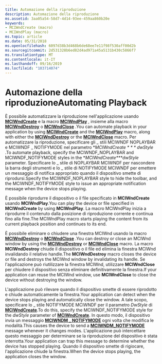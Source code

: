 ```yaml
---
title: Automazione della riproduzione
description: Automazione della riproduzione
ms.assetid: 3aa05a54-58d7-4d14-93ee-459aa860b20e
keywords:
- MCIWndCreate (macro)
- MCIWndPlay (macro)
ms.topic: article
ms.date: 05/31/2018
ms.openlocfilehash: 6097d38b3d468b6de68ee7e11f98f530aff00d2b
ms.sourcegitcommit: 2d531328b6ed82d4ad971a45a5131b430c5866f7
ms.translationtype: MT
ms.contentlocale: it-IT
ms.lasthandoff: 09/16/2019
ms.locfileid: "103714074"
---
```

# <a name="automating-playback"></a><span data-ttu-id="fc99e-105">Automazione della riproduzione</span><span class="sxs-lookup"><span data-stu-id="fc99e-105">Automating Playback</span></span>

<span data-ttu-id="fc99e-106">È possibile automatizzare la riproduzione nell'applicazione usando [**MCIWndCreate**](/windows/desktop/api/Vfw/nf-vfw-mciwndcreatea) e la macro [**MCIWndPlay**](/windows/desktop/api/Vfw/nf-vfw-mciwndplay) , insieme alla macro [**MCIWndDestroy**](/windows/desktop/api/Vfw/nf-vfw-mciwnddestroy) o [**MCIWndClose**](/windows/desktop/api/Vfw/nf-vfw-mciwndclose) .</span><span class="sxs-lookup"><span data-stu-id="fc99e-106">You can automate playback in your application by using [**MCIWndCreate**](/windows/desktop/api/Vfw/nf-vfw-mciwndcreatea) and the [**MCIWndPlay**](/windows/desktop/api/Vfw/nf-vfw-mciwndplay) macro, along with either the [**MCIWndDestroy**](/windows/desktop/api/Vfw/nf-vfw-mciwnddestroy) or the [**MCIWndClose**](/windows/desktop/api/Vfw/nf-vfw-mciwndclose) macro.</span></span> <span data-ttu-id="fc99e-107">Per automatizzare la riproduzione, specificare gli \_ stili MCIWNDF NOPLAYBAR e MCIWNDF \_ NOTIFYMODE nel parametro \**MCIWndCreate \* \* \* dwStyle* .</span><span class="sxs-lookup"><span data-stu-id="fc99e-107">To automate playback, specify the MCIWNDF\_NOPLAYBAR and MCIWNDF\_NOTIFYMODE styles in the \**MCIWndCreate\*\*\*dwStyle* parameter.</span></span> <span data-ttu-id="fc99e-108">Specificare lo \_ stile di NOPLAYBAR MCIWNDF per nascondere la barra degli strumenti e lo \_ stile di NOTIFYMODE MCIWNDF per emettere un messaggio di notifica appropriato quando il dispositivo smette di riprodursi.</span><span class="sxs-lookup"><span data-stu-id="fc99e-108">Specify the MCIWNDF\_NOPLAYBAR style to hide the toolbar, and the MCIWNDF\_NOTIFYMODE style to issue an appropriate notification message when the device stops playing.</span></span>

<span data-ttu-id="fc99e-109">È possibile riprodurre il dispositivo o il file specificato in **MCIWndCreate** usando **MCIWndPlay**.</span><span class="sxs-lookup"><span data-stu-id="fc99e-109">You can play the device or file specified in **MCIWndCreate** by using **MCIWndPlay**.</span></span> <span data-ttu-id="fc99e-110">La macro MCIWndPlay inizia a riprodurre il contenuto dalla posizione di riproduzione corrente e continua fino alla fine.</span><span class="sxs-lookup"><span data-stu-id="fc99e-110">The MCIWndPlay macro starts playing the content from its current playback position and continues to its end.</span></span>

<span data-ttu-id="fc99e-111">È possibile eliminare o chiudere una finestra MCIWnd usando la macro [**MCIWndDestroy**](/windows/desktop/api/Vfw/nf-vfw-mciwnddestroy) o [**MCIWndClose**](/windows/desktop/api/Vfw/nf-vfw-mciwndclose) .</span><span class="sxs-lookup"><span data-stu-id="fc99e-111">You can destroy or close an MCIWnd window by using the [**MCIWndDestroy**](/windows/desktop/api/Vfw/nf-vfw-mciwnddestroy) or [**MCIWndClose**](/windows/desktop/api/Vfw/nf-vfw-mciwndclose) macro.</span></span> <span data-ttu-id="fc99e-112">La macro **MCIWndDestroy** chiude il dispositivo o il file ed elimina la finestra MCIWnd invalidando il relativo handle.</span><span class="sxs-lookup"><span data-stu-id="fc99e-112">The **MCIWndDestroy** macro closes the device or file and destroys the MCIWnd window by invalidating its handle.</span></span> <span data-ttu-id="fc99e-113">Se l'applicazione può riutilizzare la finestra MCIWnd, utilizzare **MCIWndClose** per chiudere il dispositivo senza eliminare definitivamente la finestra.</span><span class="sxs-lookup"><span data-stu-id="fc99e-113">If your application can reuse the MCIWnd window, use **MCIWndClose** to close the device without destroying the window.</span></span>

<span data-ttu-id="fc99e-114">L'applicazione può rilevare quando il dispositivo smette di essere riprodotto e chiude automaticamente la finestra.</span><span class="sxs-lookup"><span data-stu-id="fc99e-114">Your application can detect when the device stops playing and automatically close the window.</span></span> <span data-ttu-id="fc99e-115">A tale scopo, specificare lo \_ stile NOTIFYMODE MCIWNDF per il parametro *DwStyle* di [**MCIWndCreate**](/windows/desktop/api/Vfw/nf-vfw-mciwndcreatea).</span><span class="sxs-lookup"><span data-stu-id="fc99e-115">To do this, specify the MCIWNDF\_NOTIFYMODE style for the *dwStyle* parameter of [**MCIWndCreate**](/windows/desktop/api/Vfw/nf-vfw-mciwndcreatea).</span></span> <span data-ttu-id="fc99e-116">In questo modo, il dispositivo invia un messaggio [**MCIWNDM \_ NOTIFYMODE**](mciwndm-notifymode.md) ogni volta che modifica le modalità.</span><span class="sxs-lookup"><span data-stu-id="fc99e-116">This causes the device to send a [**MCIWNDM\_NOTIFYMODE**](mciwndm-notifymode.md) message whenever it changes modes.</span></span> <span data-ttu-id="fc99e-117">L'applicazione può intercettare questo messaggio per determinare se la riproduzione del dispositivo è stata interrotta.</span><span class="sxs-lookup"><span data-stu-id="fc99e-117">Your application can trap this message to determine whether the device has stopped playing.</span></span> <span data-ttu-id="fc99e-118">Quando il dispositivo smette di rigiocare, l'applicazione chiude la finestra.</span><span class="sxs-lookup"><span data-stu-id="fc99e-118">When the device stops playing, the application closes the window.</span></span>

 

 




